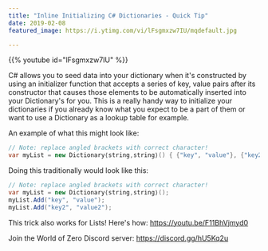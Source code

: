 ```yaml
---
title: "Inline Initializing C# Dictionaries - Quick Tip"
date: 2019-02-08
featured_image: https://i.ytimg.com/vi/lFsgmxzw7IU/mqdefault.jpg

---
```


{{% youtube id="lFsgmxzw7IU" %}}

C# allows you to seed data into your dictionary when it's constructed by using an initializer function that accepts a series of key, value pairs after its constructor that causes those elements to be automatically inserted into your Dictionary's for you. This is a really handy way to initialize your dictionaries if you already know what you expect to be a part of them or want to use a Dictionary as a lookup table for example.

An example of what this might look like:

```csharp
// Note: replace angled brackets with correct character!
var myList = new Dictionary⟨string,string⟩() { {"key", "value"}, {"key2", "value2"} };
```

Doing this traditionally would look like this:

```csharp
// Note: replace angled brackets with correct character!
var myList = new Dictionary⟨string,string⟩();
myList.Add("key", "value");
myList.Add("key2", "value2");
```

This trick also works for Lists! Here's how: https://youtu.be/F11BhVjmyd0

Join the World of Zero Discord server: https://discord.gg/hU5Kq2u